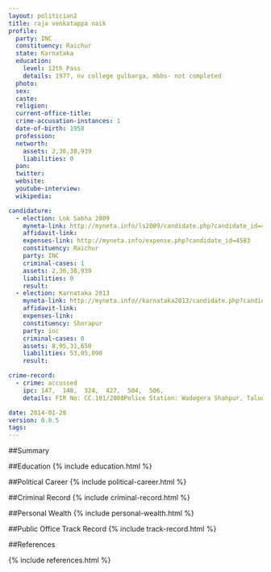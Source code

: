 ```yaml
---
layout: politician2
title: raja venkatappa naik
profile: 
  party: INC
  constituency: Raichur
  state: Karnataka
  education: 
    level: 12th Pass
    details: 1977, nv college gulbarga, mbbs- not completed
  photo: 
  sex: 
  caste: 
  religion: 
  current-office-title: 
  crime-accusation-instances: 1
  date-of-birth: 1958
  profession: 
  networth: 
    assets: 2,36,38,939
    liabilities: 0
  pan: 
  twitter: 
  website: 
  youtube-interview: 
  wikipedia: 

candidature: 
  - election: Lok Sabha 2009
    myneta-link: http://myneta.info/ls2009/candidate.php?candidate_id=4583
    affidavit-link: 
    expenses-link: http://myneta.info/expense.php?candidate_id=4583
    constituency: Raichur 
    party: INC
    criminal-cases: 1
    assets: 2,36,38,939
    liabilities: 0
    result:  
  - election: Karnataka 2013
    myneta-link: http://myneta.info//karnataka2013/candidate.php?candidate_id=199
    affidavit-link: 
    expenses-link: 
    constituency: Shorapur 
    party: inc
    criminal-cases: 0
    assets: 8,95,31,650
    liabilities: 53,05,090
    result:  

crime-record: 
  - crime: accussed
    ipc: 147,  148,  324,  427,  504,  506,
    details: FIR No: CC.101/2008Police Station: Wadegera Shahpur, Taluq Gulbarga, read with  149JMFC Court Shapur Date of Order of the Court taking cognizance :01.04.2008 

date: 2014-01-28
version: 0.0.5
tags: 
---
```

##Summary


##Education
{% include education.html %}


##Political Career
{% include political-career.html %}


##Criminal Record
{% include criminal-record.html %}


##Personal Wealth
{% include personal-wealth.html %}


##Public Office Track Record
{% include track-record.html %}


##References


{% include references.html %}